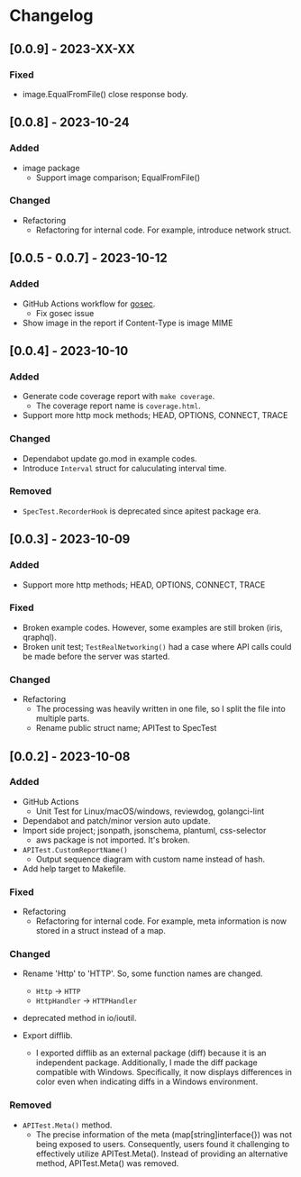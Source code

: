 # Changelog

## [0.0.9] - 2023-XX-XX
### Fixed
- image.EqualFromFile() close response body.

## [0.0.8] - 2023-10-24
### Added
- image package
  - Support image comparison; EqualFromFile()
### Changed
- Refactoring
  - Refactoring for internal code. For example, introduce network struct.

## [0.0.5 - 0.0.7] - 2023-10-12
### Added
- GitHub Actions workflow for [gosec](https://github.com/securego/gosec).
  - Fix gosec issue
- Show image in the report if Content-Type is image MIME

## [0.0.4] - 2023-10-10
### Added
- Generate code coverage report with `make coverage`. 
  - The coverage report name is `coverage.html`.
- Support more http mock methods; HEAD, OPTIONS, CONNECT, TRACE

### Changed
- Dependabot update go.mod in example codes.
- Introduce `Interval` struct for caluculating interval time.

### Removed
- `SpecTest.RecorderHook` is deprecated since apitest package era.

## [0.0.3] - 2023-10-09
### Added
- Support more http methods; HEAD, OPTIONS, CONNECT, TRACE

### Fixed
- Broken example codes. However, some examples are still broken (iris, qraphql).
- Broken unit test; `TestRealNetworking()` had a case where API calls could be made before the server was started.

### Changed
- Refactoring
  - The processing was heavily written in one file, so I split the file into multiple parts.
  - Rename public struct name; APITest to SpecTest

## [0.0.2] - 2023-10-08

### Added
- GitHub Actions
  - Unit Test for Linux/macOS/windows, reviewdog, golangci-lint
- Dependabot and patch/minor version auto update.
- Import side project; jsonpath, jsonschema, plantuml, css-selector
  - aws package is not imported. It's broken.
- `APITest.CustomReportName()`
  - Output sequence diagram with custom name instead of hash.
- Add help target to Makefile.

### Fixed
- Refactoring
  - Refactoring for internal code. For example, meta information is now stored in a struct instead of a map.

### Changed
- Rename 'Http' to 'HTTP'. So, some function names are changed.
  - `Http` -> `HTTP`
  - `HttpHandler` -> `HTTPHandler`
- deprecated method in io/ioutil.

- Export difflib. 
  - I exported difflib as an external package (diff) because it is an independent package. Additionally, I made the diff package compatible with Windows. Specifically, it now displays differences in color even when indicating diffs in a Windows environment.

### Removed
- `APITest.Meta()` method.
  - The precise information of the meta (map[string]interface{}) was not being exposed to users. Consequently, users found it challenging to effectively utilize APITest.Meta(). Instead of providing an alternative method, APITest.Meta() was removed.
